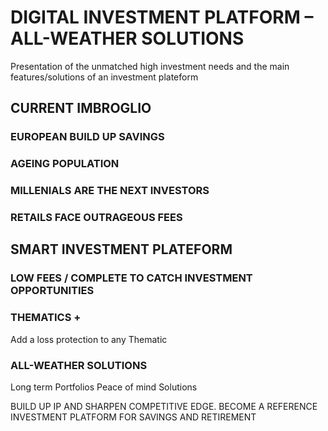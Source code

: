 # DIGITAL INVESTMENT PLATFORM – ALL-WEATHER SOLUTIONS

Presentation of the unmatched high investment needs and the main features/solutions of an investment plateform

## CURRENT IMBROGLIO
### EUROPEAN BUILD UP SAVINGS
### AGEING POPULATION
### MILLENIALS ARE THE NEXT INVESTORS
### RETAILS FACE OUTRAGEOUS FEES

## SMART INVESTMENT PLATEFORM
### LOW FEES / COMPLETE TO CATCH INVESTMENT OPPORTUNITIES
### THEMATICS +
Add a loss protection to any Thematic
### ALL-WEATHER SOLUTIONS
Long term Portfolios
Peace of mind Solutions

BUILD UP IP AND SHARPEN COMPETITIVE EDGE.
BECOME A REFERENCE INVESTMENT PLATFORM FOR SAVINGS AND RETIREMENT

